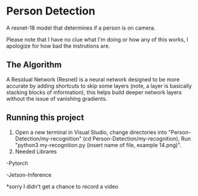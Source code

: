 # Person Detection 

 A resnet-18 model that determines if a person is on camera. 

Please note that I have no clue what I'm doing or how any of this works, I apologize for how bad the instrutions are.

## The Algorithm

A Residual Network (Resnet) is a neural network designed to be more accurate by adding shortcuts to skip some layers (note, a layer is basically stacking blocks of information), this helps build deeper network layers without the issue of vanishing gradients. 

## Running this project

1. Open a new terminal in Visual Studio, change directories into "Person-Detection/my-recognition" (cd Person-Detection/my-recognition), Run "python3 my-recognition.py (insert name of file, example 14.png)".
2. Needed Librares

-Pytorch

-Jetson-Inference

*sorry I didn't get a chance to record a video
